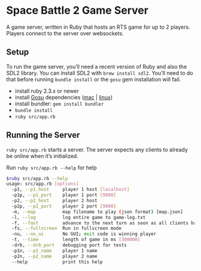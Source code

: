 # Space Battle 2 Game Server

A game server, written in Ruby that hosts an RTS game for up to 2 players. Players connect to the server over websockets.

## Setup

To run the game server, you’ll need a recent version of Ruby and also the SDL2 library. You can install SDL2 with `brew install sdl2`. You’ll need to do that before running `bundle install` or the `gosu` gem installation will fail.

- install ruby 2.3.x or newer
- install [Gosu](https://www.libgosu.org/ruby.html) dependencies ([mac](https://github.com/gosu/gosu/wiki/Getting-Started-on-OS-X) | [linux](https://github.com/gosu/gosu/wiki/Getting-Started-on-Linux))
- install bundler: `gem install bundler`
- `bundle install`
- `ruby src/app.rb`

## Running the Server

`ruby src/app.rb` starts a server. The server expects any clients to already be online when it’s initialized.

Run `ruby src/app.rb --help` for help

```sh
$ruby src/app.rb --help
usage: src/app.rb [options]
  -p1, --p1_host     player 1 host [localhost]
  -p1p, --p1_port    player 1 port [9090]
  -p2, --p2_host     player 2 host
  -p2p, --p2_port    player 2 port [9090]
  -m, --map          map filename to play (json format) [map.json]
  -l, --log          log entire game to game-log.txt
  -f, --fast         advance to the next turn as soon as all clients have sent a message
  -fs, --fullscreen  Run in fullscreen mode
  -nu, --no_ui       No GUI; exit code is winning player
  -t, --time         length of game in ms [300000]
  -drb, --drb_port   debugging port for tests
  -p1n, --p1_name    player 1 name
  -p2n, --p2_name    player 2 name
  --help             print this help
```
